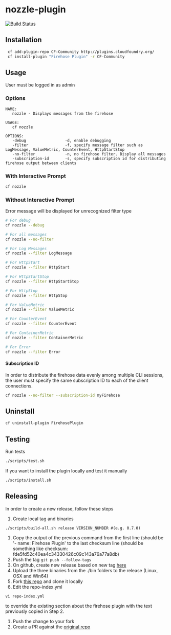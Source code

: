 # nozzle-plugin

[![Build Status](https://travis-ci.org/cloudfoundry/firehose-plugin.svg?branch=master)](https://travis-ci.org/cloudfoundry/firehose-plugin)

## Installation

```bash
 cf add-plugin-repo CF-Community http://plugins.cloudfoundry.org/
 cf install-plugin "Firehose Plugin" -r CF-Community

```

## Usage
User must be logged in as admin

### Options
```
NAME:
   nozzle - Displays messages from the firehose

USAGE:
   cf nozzle

OPTIONS:
   -debug                 -d, enable debugging
   -filter                -f, specify message filter such as LogMessage, ValueMetric, CounterEvent, HttpStartStop
   -no-filter             -n, no firehose filter. Display all messages
   -subscription-id       -s, specify subscription id for distributing firehose output between clients
```

### With Interactive Prompt
```bash
cf nozzle
```

### Without Interactive Prompt
Error message will be displayed for unrecognized filter type

 ```bash
 # For debug
 cf nozzle --debug
 
 # For all messages
 cf nozzle --no-filter
 
 # For Log Messages
 cf nozzle --filter LogMessage
 
 # For HttpStart
 cf nozzle --filter HttpStart
 
 # For HttpStartStop
 cf nozzle --filter HttpStartStop
 
 # For HttpStop
 cf nozzle --filter HttpStop
 
 # For ValueMetric
 cf nozzle --filter ValueMetric
 
 # For CounterEvent
 cf nozzle --filter CounterEvent
 
 # For ContainerMetric
 cf nozzle --filter ContainerMetric
 
 # For Error
 cf nozzle --filter Error
 ```
#### Subscription ID
In order to distribute the firehose data evenly among multiple CLI sessions, the user must specify
the same subscription ID to each of the client connections.

 ```bash
 cf nozzle --no-filter --subscription-id myFirehose
 ```

## Uninstall

```bash
cf uninstall-plugin FirehosePlugin
```

## Testing

Run tests
```bash
./scripts/test.sh
```

If you want to install the plugin locally and test it manually
```bash
./scripts/install.sh
```

## Releasing

In order to create a new release, follow these steps

1. Create local tag and binaries
  ```
  ./scripts/build-all.sh release VERSION_NUMBER #(e.g. 0.7.0)
  ```
1. Copy the output of the previous command from the first line (should be '- name: Firehose Plugin' to the last checksum line (should be something like checksum: fde5fd52c40ea4c34330426c09c143a76a77a8db)
1. Push the tag `git push --follow-tags`
1. On github, create new release based on new tag [here](https://github.com/cloudfoundry/firehose-plugin/releases/new)
1. Upload the three binaries from the ./bin folders to the release (Linux, OSX and Win64)
1. Fork [this repo](https://github.com/cloudfoundry-incubator/cli-plugin-repo) and clone it locally
1. Edit the repo-index.yml
  ```
  vi repo-index.yml
  ```
  to override the existing section about the firehose plugin with the text previously copied in Step 2.
1. Push the change to your fork
1. Create a PR against the [original repo](https://github.com/cloudfoundry-incubator/cli-plugin-repo/compare)

```
